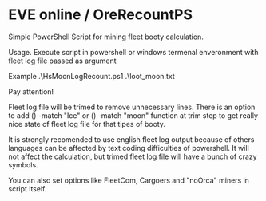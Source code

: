 # EVE online / OreRecountPS

Simple PowerShell Script for mining fleet booty calculation.

Usage. Execute script in powershell or windows termenal enveronment with fleet log file passed as argument

Example   .\HsMoonLogRecount.ps1 .\loot_moon.txt

Pay attention!

Fleet log file will be trimed to remove unnecessary lines.
There is an option to add () -match "Ice" or () -match "moon" function at trim step to get really nice state of fleet log file for that tipes of booty.

It is strongly recomended to use english fleet log output because of others languages can be affected by text coding difficulties of powershell. It will not affect the calculation, but trimed fleet log file will have a bunch of crazy symbols.

You can also set options like FleetCom, Cargoers and "noOrca" miners in script itself.
